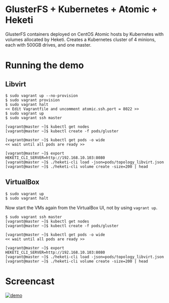# GlusterFS + Kubernetes + Atomic + Heketi
GlusterFS containers deployed on CentOS Atomic hosts by Kubernetes with volumes allocated by Heketi. Creates a Kubernetes cluster of 4 minions, each with 500GB drives, and one master.

# Running the demo

## Libvirt

```
$ sudo vagrant up --no-provision
$ sudo vagrant provision
$ sudo vagrant halt
<< Edit Vagrantfile and uncomment atomic.ssh.port = 8022 >>
$ sudo vagrant up
$ sudo vagrant ssh master

[vagrant@master ~]$ kubectl get nodes
[vagrant@master ~]$ kubectl create -f pods/gluster

[vagrant@master ~]$ kubectl get pods -o wide
<< wait until all pods are ready >>

[vagrant@master ~]$ export HEKETI_CLI_SERVER=http://192.168.10.103:8080
[vagrant@master ~]$ ./heketi-cli load -json=pods/topology_libvirt.json
[vagrant@master ~]$ ./heketi-cli volume create -size=200 | head

```

## VirtualBox 

```
$ sudo vagrant up
$ sudo vagrant halt
```

Now start the VMs again from the VirtualBox UI, not by using `vagrant up`.

```
$ sudo vagrant ssh master
[vagrant@master ~]$ kubectl get nodes
[vagrant@master ~]$ kubectl create -f pods/gluster

[vagrant@master ~]$ kubectl get pods -o wide
<< wait until all pods are ready >>

[vagrant@master ~]$ export HEKETI_CLI_SERVER=http://192.168.10.103:8080
[vagrant@master ~]$ ./heketi-cli load -json=pods/topology_libvirt.json
[vagrant@master ~]$ ./heketi-cli volume create -size=200 | head

```

# Screencast
[![demo](https://i.vimeocdn.com/video/558837296_640.jpg)](https://vimeo.com/157537278)
